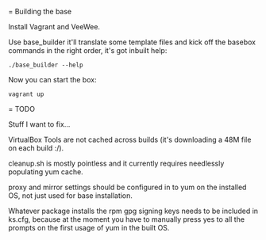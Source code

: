 

= Building the base

Install Vagrant and VeeWee.

Use base_builder it'll translate some template files and kick off the basebox commands in the right order, it's got inbuilt help:

    ./base_builder --help

Now you can start the box:

    vagrant up

= TODO

Stuff I want to fix...

VirtualBox Tools are not cached across builds (it's downloading a 48M file on each build :/).

cleanup.sh is mostly pointless and it currently requires needlessly populating yum cache.

proxy and mirror settings should be configured in to yum on the installed OS, not just used for base installation.

Whatever package installs the rpm gpg signing keys needs to be included in ks.cfg, because at the moment you have to manually press yes to all the prompts on the first usage of yum in the built OS.
